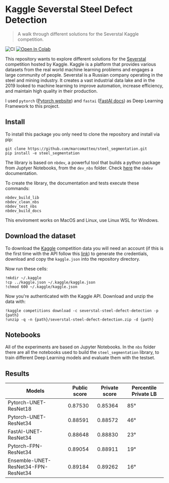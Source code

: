 # Kaggle Severstal Steel Defect Detection
> A walk through different solutions for the Severstal Kaggle competition.


![CI](https://github.com/marcomatteo/steel_segmentation/workflows/CI/badge.svg?branch=master) [![Open In Colab](https://colab.research.google.com/assets/colab-badge.svg)](https://colab.research.google.com/github/marcomatteo/steel_segmentation/blob/master/nbs/index.ipynb)

This repository wants to explore different solutions for the [Severstal](https://www.kaggle.com/c/severstal-steel-defect-detection/overview) competition hosted by Kaggle.
Kaggle is a platform that provides various datasets from the real world machine learning problems and engages a large community of people.
Severstal is a Russian company operating in the steel and mining industry. It creates a vast industrial data lake and in the 2019 looked to machine learning to improve automation, increase efficiency, and maintain high quality in their production.

I used `pytorch` ([Pytorch website](https://pytorch.org/get-started/locally/)) and `fastai` ([FastAI docs](https://docs.fast.ai/#Installing)) as Deep Learning Framework to this project.

## Install

To install this package you only need to clone the repository and install via pip:

```
git clone https://github.com/marcomatteo/steel_segmentation.git
pip install -e steel_segmentation
```

The library is based on `nbdev`, a powerful tool that builds a python package from Juptyer Notebooks, from the `dev_nbs` folder. 
Check [here](https://nbdev.fast.ai/) the `nbdev` documentation.

To create the library, the documentation and tests execute these commands:
```
nbdev_build_lib
nbdev_clean_nbs
nbdev_test_nbs
nbdev_build_docs
```

This enviroment works on MacOS and Linux, use Linux WSL for Windows.

## Download the dataset

To download the [Kaggle](https://www.kaggle.com/) competition data you will need an account (if this is the first time with the API follow this [link](https://github.com/Kaggle/kaggle-api)) to generate the credentials, download and copy the `kaggle.json` into the repository directory.

Now run these cells:

```
!mkdir ~/.kaggle
!cp ../kaggle.json ~/.kaggle/kaggle.json
!chmod 600 ~/.kaggle/kaggle.json
```

Now you're authenticated with the Kaggle API. Download and unzip the data with:

```
!kaggle competitions download -c severstal-steel-defect-detection -p {path}
!unzip -q -n {path}/severstal-steel-defect-detection.zip -d {path}
```

## Notebooks

All of the experiments are based on Jupyter Notebooks. 
In the `nbs` folder there are all the notebooks used to build the `steel_segmentation` library, to train different Deep Learning models and evaluate them with the testset.

## Results

|Models|Public score|Private score|Percentile Private LB|
|------|------------|-------------|----------|
|Pytorch-UNET-ResNet18|0.87530|0.85364|85°|
|Pytorch-UNET-ResNet34|0.88591|0.88572|46°|
|FastAI-UNET-ResNet34|0.88648|0.88830|23°|
|Pytorch-FPN-ResNet34|0.89054|0.88911|19°|
|Ensemble-UNET-ResNet34-FPN-ResNet34|0.89184|0.89262|16°|

